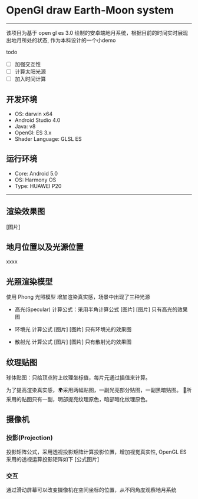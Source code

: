 # OpenGl draw Earth-Moon system

--- 

该项目为基于 open gl es 3.0 绘制的安卓端地月系统，根据目前的时间实时展现出地月所处的状态, 作为本科设计的一个小demo

todo
- [ ] 加强交互性
- [ ] 计算太阳光源
- [ ] 加入时间计算

## 开发环境
- OS: darwin x64
- Android Studio 4.0
- Java: v8
- OpenGl: ES 3.x
- Shader Language: GLSL ES 

## 运行环境
- Core: Android 5.0
- OS: Harmony OS
- Type: HUAWEI P20

---
 
## 渲染效果图
[图片]

## 地月位置以及光源位置
xxxx


## 光照渲染模型
使用 Phong 光照模型 增加渲染真实感，场景中出现了三种光源
- 高光(Specular)
计算公式：采用半角计算公式
[图片] 
[图片] 只有高光的效果图

- 环境光
计算公式
[图片]
[图片] 只有环境光的效果图

- 散射光
计算公式
[图片]
[图片] 只有散射光的效果图

## 纹理贴图
球体贴图：只给顶点附上纹理坐标值，每片元通过插值来计算。

为了提高渲染真实感，🌍采用两幅贴图，一副光亮部分贴图，一副黑暗贴图。
🌛所采用的贴图只有一副，明部提亮纹理原色，暗部暗化纹理原色。


## 摄像机

### 投影(Projection)
投影矩阵公式，采用透视投影矩阵计算投影位置，增加视觉真实性, OpenGL ES 采用的透视运算投影矩阵如下
[公式图片]

### 交互
通过滑动屏幕可以改变摄像机在空间坐标的位置，从不同角度观察地月系统
